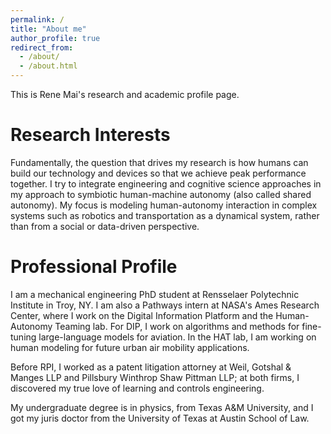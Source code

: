 ```yaml
---
permalink: /
title: "About me"
author_profile: true
redirect_from: 
  - /about/
  - /about.html
---
```


This is Rene Mai's research and academic profile page.

Research Interests
======
Fundamentally, the question that drives my research is how humans can build our technology and devices so that we achieve peak performance together. I try to integrate engineering and cognitive science approaches in my approach to symbiotic human-machine autonomy (also called shared autonomy). My focus is modeling human-autonomy interaction in complex systems such as robotics and transportation as a dynamical system, rather than from a social or data-driven perspective.

Professional Profile
======
I am a mechanical engineering PhD student at Rensselaer Polytechnic Institute in Troy, NY. I am also a Pathways intern at NASA's Ames Research Center, where I work on the Digital Information Platform and the Human-Autonomy Teaming lab. For DIP, I work on algorithms and methods for fine-tuning large-language models for aviation. In the HAT lab, I am working on human modeling for future urban air mobility applications.

Before RPI, I worked as a patent litigation attorney at Weil, Gotshal & Manges LLP and Pillsbury Winthrop Shaw Pittman LLP; at both firms, I discovered my true love of learning and controls engineering. 

My undergraduate degree is in physics, from Texas A&M University, and I got my juris doctor from the University of Texas at Austin School of Law.
